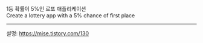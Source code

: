 1등 확률이 5%인 로또 애플리케이션  
Create a lottery app with a 5% chance of first place

-------------------------------------------------------------------------------------

설명:
https://mise.tistory.com/130
